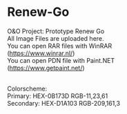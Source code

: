 # Renew-Go
O&amp;O Project: Prototype Renew Go
<br>All Image Files are uploaded here.
<br>You can open RAR files with WinRAR <br>(https://www.winrar.nl/)
<br>You can open PDN file with Paint.NET <br>(https://www.getpaint.net/)

<br> Colorscheme:
<br>Primary: HEX-0B173D RGB-11,23,61
<br>Secondary: HEX-D1A103 RGB-209,161,3
